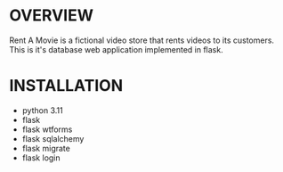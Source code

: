 # OVERVIEW
Rent A Movie is a fictional video store that rents videos to its customers. This is it's database web application implemented in flask.

# INSTALLATION
- python 3.11
- flask
- flask wtforms
- flask sqlalchemy
- flask migrate
- flask login
